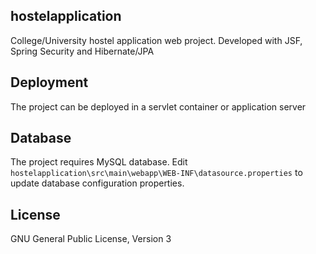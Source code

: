 ## hostelapplication
College/University hostel application web project. Developed with JSF, Spring Security and Hibernate/JPA

## Deployment
The project can be deployed in a servlet container or application server

## Database
The project requires MySQL database.
Edit `hostelapplication\src\main\webapp\WEB-INF\datasource.properties` to update database configuration properties.

## License
GNU General Public License, Version 3